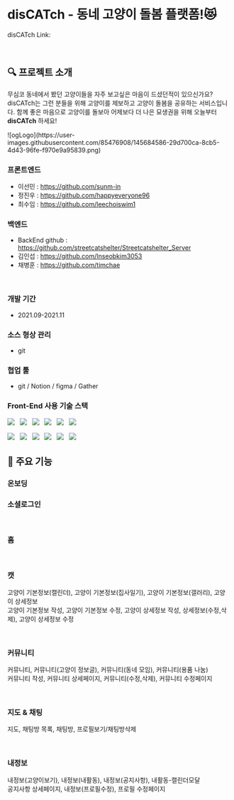 # disCATch - 동네 고양이 돌봄 플랫폼!😻

disCATch Link:

<br>

## **🔍 프로젝트 소개**

<p>무심코 동네에서 봤던 고양이들을 자주 보고싶은 마음이 드셨던적이 있으신가요? disCATch는 그런 분들을 위해 고양이를 제보하고 고양이 돌봄을 공유하는 서비스입니다. 함께 좋은 마음으로 고양이를 돌보아 어제보다 더 나은 묘생권을 위해 오늘부터 <span style="font-weight: bold">disCATch</span> 하세요!</p>
![ogLogo](https://user-images.githubusercontent.com/85476908/145684586-29d700ca-8cb5-4d43-96fe-f970e9a95839.png)

### **프론트엔드**

- 이선민 : https://github.com/sunm-in
- 정진우 : https://github.com/happyeveryone96
- 최수임 : https://github.com/leechoiswim1

### **백엔드**

- BackEnd github : https://github.com/streetcatshelter/Streetcatshelter_Server
- 김인섭 : https://github.com/Inseobkim3053
- 채병훈 : https://github.com/timchae

<br>

### **개발 기간**

- 2021.09-2021.11

### **소스 형상 관리**

- git

### **협업 툴**

- git / Notion / figma / Gather

### **Front-End 사용 기술 스택**

<!-- <img alt="Python" src ="https://img.shields.io/badge/기술명-원하는색상코드.svg?&style=for-the-badge&logo=로고명&logoColor=로고색상"/> -->

<img src="https://img.shields.io/badge/JavaScript-F7DF1E.svg?&style=for-the-badge&logo=JavaScript&logoColor=white" /> &nbsp;
<img src="https://img.shields.io/badge/React-61DAFB.svg?&style=for-the-badge&logo=React&logoColor=white" /> &nbsp;
<img src="https://img.shields.io/badge/Redux-764ABC.svg?&style=for-the-badge&logo=Redux&logoColor=white" /> &nbsp;
<img src="https://img.shields.io/badge/ReduxToolkit-blueviolet.svg?&style=for-the-badge&logo=ReduxToolkit&logoColor=white" /> &nbsp;
<img src="https://img.shields.io/badge/Socket.io-010101.svg?&style=for-the-badge&logo=Socket.io&logoColor=white" /> &nbsp;
<img src="https://img.shields.io/badge/styled--components-DB7093.svg?&style=for-the-badge&logo=styled-components&logoColor=white" /> &nbsp;

<img src="https://img.shields.io/badge/Axios-pink.svg?&style=for-the-badge&logo=Axios&logoColor=white" /> &nbsp;
<img src="https://img.shields.io/badge/React Router-E34F26.svg?&style=for-the-badge&logo=React Router&logoColor=white" /> &nbsp;
<img src="https://img.shields.io/badge/Amazon S3-569A31.svg?&style=for-the-badge&logo=Amazon S3&logoColor=white" /> &nbsp;
<img src="https://img.shields.io/badge/Material Design Icons-2196F3.svg?&style=for-the-badge&logo=Material Design Icons&logoColor=white" /> &nbsp;
<img src="https://img.shields.io/badge/HTML5-CA4245.svg?&style=for-the-badge&logo=HTML5&logoColor=white" /> &nbsp;
<img src="https://img.shields.io/badge/CSS3-1572B6.svg?&style=for-the-badge&logo=CSS3&logoColor=white" /> &nbsp;

## **📌 주요 기능**

<!-- 튜토리얼 & 소셜로그인 -->
<h3 style="font-weight: bold"></h3>

<h3 style="font-weight: bold">온보딩</h3>

<p>

</p>

<h3 style="font-weight: bold">소셜로그인</h3>

<br>

<!-- 홈 & 캣 -->
<h3 style="font-weight: bold">홈</h3>

<br>

<h3 style="font-weight: bold">캣</h3>

고양이 기본정보(캘린더), 고양이 기본정보(집사일기), 고양이 기본정보(갤러리), 고양이 상세정보 <br>
고양이 기본정보 작성, 고양이 기본정보 수정, 고양이 상세정보 작성, 상세정보(수정,삭제), 고양이 상세정보 수정

<br>

<!-- 커뮤니티 -->
<h3 style="font-weight: bold">커뮤니티</h3>

커뮤니티, 커뮤니티(고양이 정보글), 커뮤니티(동네 모임), 커뮤니티(용품 나눔) <br>
커뮤니티 작성, 커뮤니티 상세페이지, 커뮤니티(수정,삭제), 커뮤니티 수정페이지

<br>

<!-- 지도 & 채팅 -->
<h3 style="font-weight: bold">지도 & 채팅</h3>

지도, 채팅방 목록, 채팅방, 프로필보기/채팅방삭제

<br>

<!-- 내정보 -->
<h3 style="font-weight: bold">내정보</h3>

내정보(고양이보기), 내정보(내활동), 내정보(공지사항), 내활동-캘린더모달 <br>
공지사항 상세페이지, 내정보(프로필수정), 프로필 수정페이지
